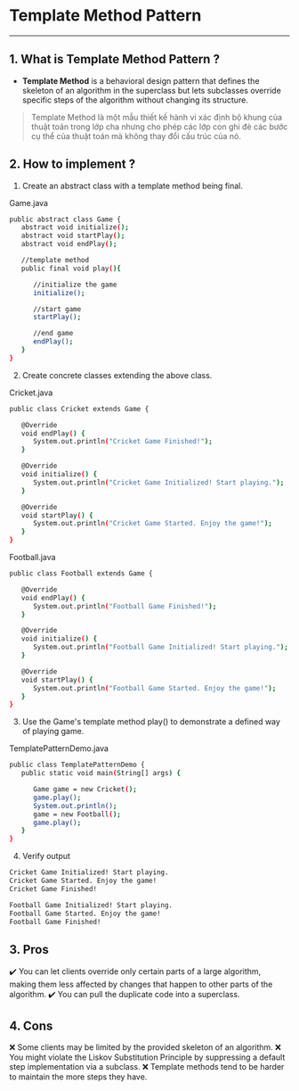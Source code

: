 # Template Method Pattern

---

## 1. What is Template Method Pattern ?

- **Template Method** is a behavioral design pattern that defines the skeleton of an algorithm in the superclass but lets subclasses override specific steps of the algorithm without changing its structure.

> Template Method là một mẫu thiết kế hành vi xác định bộ khung của thuật toán trong lớp cha nhưng cho phép các lớp con ghi đè các bước cụ thể của thuật toán mà không thay đổi cấu trúc của nó.

## 2. How to implement ?

1. Create an abstract class with a template method being final.

Game.java

```sh
public abstract class Game {
   abstract void initialize();
   abstract void startPlay();
   abstract void endPlay();

   //template method
   public final void play(){

      //initialize the game
      initialize();

      //start game
      startPlay();

      //end game
      endPlay();
   }
}
```

2. Create concrete classes extending the above class.

Cricket.java

```sh
public class Cricket extends Game {

   @Override
   void endPlay() {
      System.out.println("Cricket Game Finished!");
   }

   @Override
   void initialize() {
      System.out.println("Cricket Game Initialized! Start playing.");
   }

   @Override
   void startPlay() {
      System.out.println("Cricket Game Started. Enjoy the game!");
   }
}
```

Football.java

```sh
public class Football extends Game {

   @Override
   void endPlay() {
      System.out.println("Football Game Finished!");
   }

   @Override
   void initialize() {
      System.out.println("Football Game Initialized! Start playing.");
   }

   @Override
   void startPlay() {
      System.out.println("Football Game Started. Enjoy the game!");
   }
}
```

3. Use the Game's template method play() to demonstrate a defined way of playing game.

TemplatePatternDemo.java

```sh
public class TemplatePatternDemo {
   public static void main(String[] args) {

      Game game = new Cricket();
      game.play();
      System.out.println();
      game = new Football();
      game.play();
   }
}
```

4. Verify output

```sh
Cricket Game Initialized! Start playing.
Cricket Game Started. Enjoy the game!
Cricket Game Finished!

Football Game Initialized! Start playing.
Football Game Started. Enjoy the game!
Football Game Finished!
```

## 3. Pros

✔️ You can let clients override only certain parts of a large algorithm, making them less affected by changes that happen to other parts of the algorithm.
✔️ You can pull the duplicate code into a superclass.

## 4. Cons

❌ Some clients may be limited by the provided skeleton of an algorithm.
❌ You might violate the Liskov Substitution Principle by suppressing a default step implementation via a subclass.
❌ Template methods tend to be harder to maintain the more steps they have.
